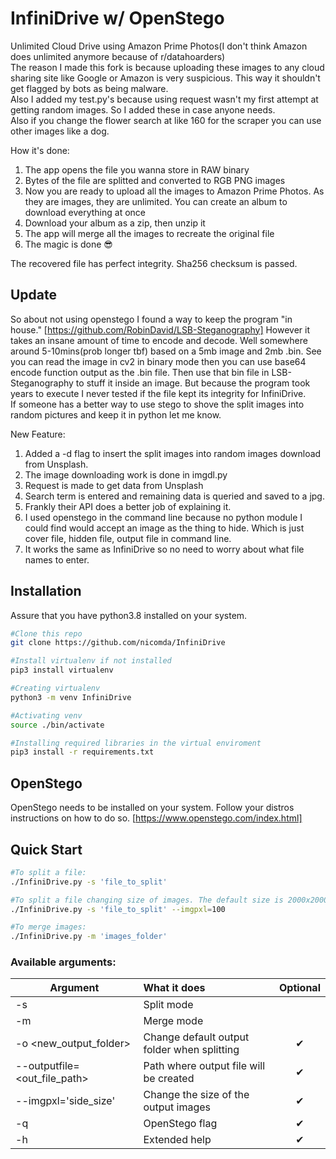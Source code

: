 # InfiniDrive w/ OpenStego
Unlimited Cloud Drive using Amazon Prime Photos(I don't think Amazon does unlimited anymore because of r/datahoarders)<br />
The reason I made this fork is because uploading these images to any cloud sharing site like Google or Amazon is very suspicious. This way it shouldn't get flagged by bots as being malware.<br />
Also I added my test.py's because using request wasn't my first attempt at getting random images. So I added these in case anyone needs.<br />
Also if you change the flower search at like 160 for the scraper you can use other images like a dog.<br />

How it's done:
1. The app opens the file you wanna store in RAW binary
2. Bytes of the file are splitted and converted to RGB PNG images
3. Now you are ready to upload all the images to Amazon Prime Photos. As they are images, they are unlimited. You can create an album to download everything at once 
4. Download your album as a zip, then unzip it
5. The app will merge all the images to recreate the original file
6. The magic is done 😎

The recovered file has perfect integrity. Sha256 checksum is passed.

## Update
So about not using openstego I found a way to keep the program "in house." [https://github.com/RobinDavid/LSB-Steganography] However it takes an insane amount of time to encode and decode. Well somewhere around 5-10mins(prob longer tbf) based on a 5mb image and 2mb .bin. See you can read the image in cv2 in binary mode then you can use base64 encode function output as the .bin file. Then use that bin file in LSB-Steganography to stuff it inside an image. But because the program took years to execute I never tested if the file kept its integrity for InfiniDrive.<br />
If someone has a better way to use stego to shove the split images into random pictures and keep it in python let me know. 

New Feature:
1. Added a -d flag to insert the split images into random images download from Unsplash.
2. The image downloading work is done in imgdl.py
3. Request is made to get data from Unsplash
4. Search term is entered and remaining data is queried and saved to a jpg.
5. Frankly their API does a better job of explaining it.
6. I used openstego in the command line because no python module I could find would accept an image as the thing to hide. Which is just cover file, hidden file, output file in command line.
7. It works the same as InfiniDrive so no need to worry about what file names to enter.

## Installation
Assure that you have python3.8 installed on your system.
```sh
#Clone this repo
git clone https://github.com/nicomda/InfiniDrive

#Install virtualenv if not installed
pip3 install virtualenv

#Creating virtualenv
python3 -m venv InfiniDrive

#Activating venv
source ./bin/activate

#Installing required libraries in the virtual enviroment
pip3 install -r requirements.txt
```

## OpenStego
OpenStego needs to be installed on your system. Follow your distros instructions on how to do so.
[https://www.openstego.com/index.html]

## Quick Start
```bash
#To split a file: 
./InfiniDrive.py -s 'file_to_split'

#To split a file changing size of images. The default size is 2000x2000 (12MB): 
./InfiniDrive.py -s 'file_to_split' --imgpxl=100

#To merge images: 
./InfiniDrive.py -m 'images_folder'
```

### **Available arguments:**

| Argument        | What it does | Optional |
| --------------- |:-------------|:---------:| 
| -s                               |Split mode 
| -m                               |Merge mode 
| -o <new_output_folder>                              |Change default output folder when splitting |✔
| --outputfile=<out_file_path>     |Path where output file will be created |✔
| --imgpxl='side_size'    |Change the size of the output images |✔
| -q                            |OpenStego flag |✔
| -h                            |Extended help |✔

